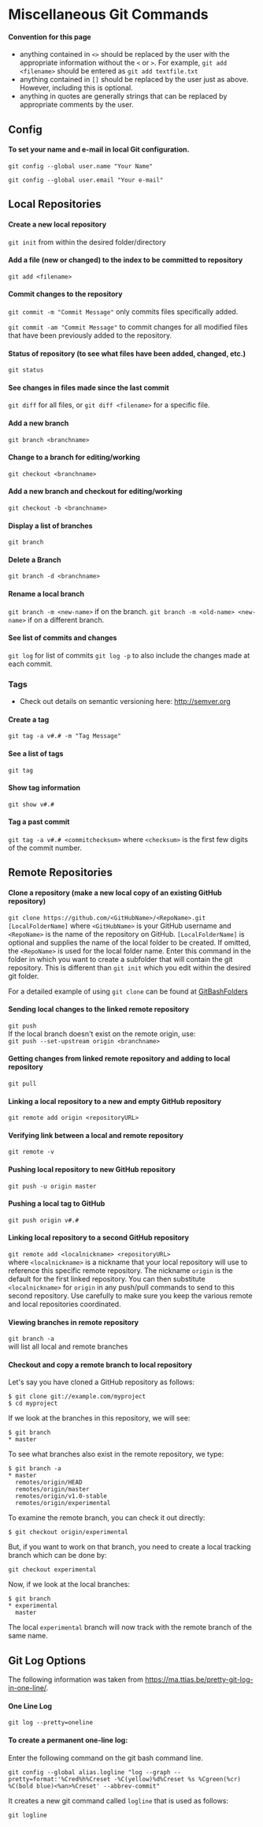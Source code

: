 # Miscellaneous Git Commands
#### Convention for this page

* anything contained in `<>` should be replaced by the
user with the appropriate information without the `<` or `>`.  For example, 
`git add <filename>` should be entered as `git add textfile.txt`
* anything contained in `[]` should be replaced by the user just as above.
However, including this is optional.
* anything in quotes are generally strings that can be replaced by appropriate
comments by the user.

## Config
#### To set your name and e-mail in local Git configuration. 
`git config --global user.name "Your Name"`

`git config --global user.email "Your e-mail"`



## Local Repositories

#### Create a new local repository
`git init` from within the desired folder/directory

#### Add a file (new or changed) to the index to be committed to repository
`git add <filename>`

#### Commit changes to the repository
`git commit -m "Commit Message"` only commits files specifically added.

`git commit -am "Commit Message"` to commit changes for all modified files that 
have been previously added to the repository.  

#### Status of repository (to see what files have been added, changed, etc.)
`git status`

#### See changes in files made since the last commit
`git diff` for all files, or `git diff <filename>` for a specific file.

#### Add a new branch
`git branch <branchname>`

#### Change to a branch for editing/working
`git checkout <branchname>`

#### Add a new branch and checkout for editing/working
`git checkout -b <branchname>`

#### Display a list of branches
`git branch`

#### Delete a Branch
`git branch -d <branchname>`

#### Rename a local branch
`git branch -m <new-name>` if on the branch.
`git branch -m <old-name> <new-name>` if on a different branch.

#### See list of commits and changes
`git log` for list of commits
`git log -p` to also include the changes made at each commit.

### Tags
* Check out details on semantic versioning here: http://semver.org
#### Create a tag
`git tag -a v#.# -m "Tag Message"`

#### See a list of tags
`git tag`

#### Show tag information
`git show v#.#`

#### Tag a past commit
`git tag -a v#.# <commitchecksum>` where `<checksum>` is the first few digits
of the commit number.



## Remote Repositories
#### Clone a repository (make a new local copy of an existing GitHub repository)
`git clone https://github.com/<GitHubName>/<RepoName>.git [LocalFolderName]`
where `<GitHubName>` is your GitHub username and `<RepoName>` is the name
of the repository on GitHub.  `[LocalFolderName]` is optional and supplies
the name of the local folder to be created.  If omitted, the `<RepoName>` is
used for the local folder name.  Enter this command in the folder in which
you want to create a subfolder that will contain the git repository.  This
is different than `git init` which you edit within the desired git folder.

For a detailed example of using `git clone` can be found at 
[GitBashFolders](GitBashFolders/GitBashFolders.md)

#### Sending local changes to the linked remote repository
`git push`  
If the local branch doesn't exist on the remote origin, use:  
`git push --set-upstream origin <branchname>`

#### Getting changes from linked remote repository and adding to local repository
`git pull`

#### Linking a local repository to a new and empty GitHub repository
`git remote add origin <repositoryURL>`

#### Verifying link between a local and remote repository
`git remote -v`

#### Pushing local repository to new GitHub repository
`git push -u origin master`

#### Pushing a local tag to GitHub
`git push origin v#.#`

#### Linking local repository to a second GitHub repository
`git remote add <localnickname> <repositoryURL>`  
where `<localnickname>` is a nickname that your local repository will use to
reference this specific remote repository.  The nickname `origin` is the
default for the first linked repository.  You can then substitute 
`<localnickname>` for `origin` in any push/pull commands to send to this second
repository.  Use carefully to make sure you keep the various remote and local
repositories coordinated.

#### Viewing branches in remote repository
`git branch -a`  
will list all local and remote branches

#### Checkout and copy a remote branch to local repository
Let's say you have cloned a GitHub repository as follows:
```
$ git clone git://example.com/myproject
$ cd myproject
```
If we look at the branches in this repository, we will see:
```
$ git branch
* master
```
To see what branches also exist in the remote repository, we type:
```
$ git branch -a
* master
  remotes/origin/HEAD
  remotes/origin/master
  remotes/origin/v1.0-stable
  remotes/origin/experimental
```
To examine the remote branch, you can check it out directly:
```
$ git checkout origin/experimental
```
But, if you want to work on that branch, you need to create a local tracking
branch which can be done by:
```
git checkout experimental
```
Now, if we look at the local branches:
```
$ git branch
* experimental
  master
```
The local `experimental` branch will now track with the remote branch of the 
same name.

## Git Log Options
The following information was taken from 
<https://ma.ttias.be/pretty-git-log-in-one-line/>.  

#### One Line Log
`git log --pretty=oneline`

#### To create a permanent one-line log:
Enter the following command on the git bash command line.
```
git config --global alias.logline "log --graph --pretty=format:'%Cred%h%Creset -%C(yellow)%d%Creset %s %Cgreen(%cr) %C(bold blue)<%an>%Creset' --abbrev-commit"
```
It creates a new git command called `logline` that is used as follows:
```
git logline
```
